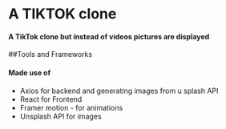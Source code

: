 # A TIKTOK clone 
#### A TikTok clone but instead of videos  pictures are displayed
##Tools and Frameworks 
#### Made use of
 * Axios for backend and generating images from u splash API
 * React for Frontend
 * Framer motion - for animations
 * Unsplash API for images
